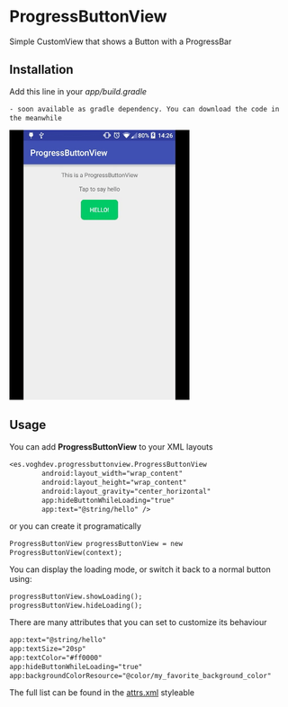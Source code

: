 # ProgressButtonView
Simple CustomView that shows a Button with a ProgressBar

Installation
------------

Add this line in your *app/build.gradle*

    - soon available as gradle dependency. You can download the code in the meanwhile

![Screenshot][progressButtonViewScreenshot]

Usage
-----

You can add **ProgressButtonView** to your XML layouts

    <es.voghdev.progressbuttonview.ProgressButtonView
            android:layout_width="wrap_content"
            android:layout_height="wrap_content"
            android:layout_gravity="center_horizontal"
            app:hideButtonWhileLoading="true"
            app:text="@string/hello" />


or you can create it programatically

    ProgressButtonView progressButtonView = new ProgressButtonView(context);

You can display the loading mode, or switch it back to a normal button using:

    progressButtonView.showLoading();
    progressButtonView.hideLoading();

There are many attributes that you can set to customize its behaviour

    app:text="@string/hello"
    app:textSize="20sp"
    app:textColor="#ff0000"
    app:hideButtonWhileLoading="true"
    app:backgroundColorResource="@color/my_favorite_background_color"

The full list can be found in the [attrs.xml][1] styleable

 [1]: https://github.com/voghDev/ProgressButtonView/blob/master/ProgressButtonView/src/main/res/values/attrs.xml
 [progressButtonViewScreenshot]: ./screenshots/sample1.gif